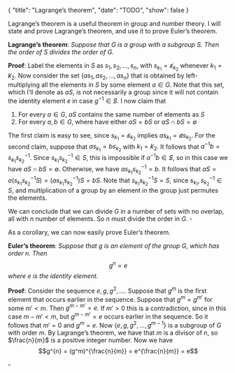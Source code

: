 {
    "title": "Lagrange’s theorem",
    "date": "TODO",
    "show": false
}


Lagrange’s theorem is a useful theorem in group and number theory. I will state and prove Lagrange’s theorem, and use it to prove Euler’s theorem.

**Lagrange’s theorem**: *Suppose that $G$ is a group with a subgroup $S$. Then the order of $S$ divides the order of $G$.*

**Proof**: Label the elements in $S$ as $s_1, s_2, ..., s_n$, with $s_{k_1} =\not s_{k_2}$ whenever $k_1 =\not k_2$. Now consider the set $\{ a s_1, a s_2, ..., a s_n \}$ that is obtained by left-multiplying all the elements in $S$ by some element $a \in G$. Note that this set, which I’ll denote as $aS$, is not necessarily a group since it will not contain the identity element $e$ in case $g^{-1} \in \not S$. I now claim that
1. For every $a \in G$, $aS$ contains the same number of elements as $S$
2. For every $a, b \in G$, where have either $aS = bS$ or $aS \cap bS = \emptyset$

The first claim is easy to see, since $s_{k_1} =\not s_{k_2}$ implies $a s_{k_1} =\not a s_{k_2}$. For the second claim, suppose that $a s_{k_1} = b s_{k_2}$ with $k_1 =\not k_2$. It follows that $a^{-1} b = s_{k_1} s_{k_2}^{-1}$. Since $s_{k_1} s_{k_2}^{-1} \in S$, this is impossible if $a^{-1} b \in\not S$, so in this case we have $aS \cap bS = \emptyset$. Otherwise, we have $a s_{k_1} s_{k_2}^{-1} = b$. It follows that $a S = a (s_{k_1} s_{k_2}^{-1} S) = (a s_{k_1} s_{k_2}^{-1}) S= b S$. Note that $s_{k_1} s_{k_2}^{-1} S = S$, since $s_{k_1}, s_{k_2}^{-1} \in S$, and multiplication of a group by an element in the group just permutes the elements.

We can conclude that we can divide $G$ in a number of sets with no overlap, all with $n$ number of elements. So $n$ must divide the order in $G$. $\square$

As a corollary, we can now easily prove Euler’s theorem.

**Euler’s theorem**: *Suppose that $g$ is an element of the group $G$, which has order $n$. Then
$$g^{n} = e$$
where $e$ is the identity element.*

**Proof**: Consider the sequence $e, g, g^2, ...$. Suppose that $g^m$ is the first element that occurs earlier in the sequence. Suppose that $g^m = g^{m'}$ for some $m' < m$. Then $g^{m - m'} = e$. If $m' > 0$ this is a contradiction, since in this case $m - m' < m$, but $g^{m - m'} = e$ occurs earlier in the sequence. So it follows that $m' = 0$ and $g^m = e$. Now $\{ e, g, g^2, ..., g^{m - 1} \}$ is a subgroup of $G$ with order $m$. By Lagrange’s theorem, we have that $m$ is a divisor of $n$, so $\frac{n}{m}$ is a positive integer number. Now we have
$$g^{n} = (g^m)^{\frac{n}{m}} = e^{\frac{n}{m}} = e$$

$\square$
